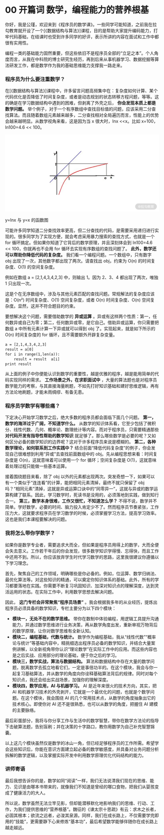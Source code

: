 # 00 开篇词 数学，编程能力的营养根基

你好，我是公瑾，欢迎来到《程序员的数学课》。一些同学可能知道，之前我在拉勾教育就开设了一个\[《数据结构与算法》\]课程，目的是帮助大家提升编码能力，打牢代码基础，在结课时也受到许多同学的好评，表示所讲的内容在面试和工作中都很有实用性。

编程一类的基础能力固然重要，但这些依旧不是程序员全部的“立足之本”。个人角度而言，从我在中科院的博士研究生经历，再到后来从事机器学习、数据挖掘等算法研发工作，都是数学作为我的基础思维能力支撑我一路走来。

### 程序员为什么要注重数学？

在\[《数据结构与算法》\]课程中，许多留言问题高频集中在：复杂度如何计算、某个代码优化是否降低了时间复杂度，或者是动态规划的状态转移方程问题，等等。这的确是在学习数据结构中遇到的困难，但剥离了外壳之后， **你会发现本质上都是数学问题。** 举个例子，对于一个有序数组中查找目标值的问题，应该采用二分查找算法。而且随着数组元素越来越多，二分查找相对全局遍历而言，性能上的优势会越来越明显。从数学视角来看，这是因为当 x 很大时，lnx \<\<x。比如 x=100，ln100=4.6 \<\< 100。

![Lark20201026-155638.png](assets/Ciqc1F-WgVWAKiCwAAHQrgVV2Ps060.png)

y=lnx 与 y=x 的函数图

可能许多同学知道二分查找效率更高，但二分查找的代码，是需要采用递归进行实现的。很多同学为了实现方便，就会考虑采用暴力搜索的查找方式，也就是一个 for 循环搞定。但如果你知道了它背后的数学原理，并且深刻体会到 ln100=4.6 \<\< 100，你就再也不会用 for 循环去实现有序数组的查找问题了。 **此外，数学还可以帮助你降低代码的复杂度。** 我们看一个编程问题。一个数组中，只有数字 obj 出现了一次，其他数字都出现了两次。请查找出 obj，约束为 O(n) 的时间复杂度、O(1) 的空间复杂度。

例如在数组 a = \[2,1,4,3,4,2,3\] 中，则输出 1。因为 2、3、4 都出现了两次，唯独 1 只出现一次。

这是个在无序数组中，涉及与其他元素匹配的查找问题。常规解法的复杂度应该是：O(n²) 时间复杂度、O(1) 空间复杂度，或者 O(n) 时间复杂度、O(n) 空间复杂度。显然，这并不符合题目的约束。

要想解决这个问题，需要借助数学的 **异或运算** 。异或有这样两个性质：第一，任何数异或自己为零；第二，任何数异或零，是它自己。借助异或运算，你只需要把数组 a 中所有元素计算一下异或就可以得到 obj 了。实现起来，就是如下所示的 O(n) 时间复杂度的 for 循环，且不需要额外开辟复杂变量。

```plaintext
a = [2,1,4,3,4,2,3]
result = a[0]
for i in range(1,len(a)):
    result = result  a[i]
print result
```

从上面的例子中你便能认识到数学的重要性，越是优雅的程序，越是能用简单的代码实现同样的需求。 **工作场景之外，在求职面试中** ，大量的算法题也是对程序员数学能力的考察，与其直接海量刷题，不如先打好知识基础和建好思维逻辑，再有方法论地刷题，才能未雨绸缪、有备无患。

### 程序员学数学有哪些痛？

下定决心开始学习数学之后，绝大多数的程序员都会面临下面几个问题。 **第一，数学的海洋过于广阔，不知道学什么。** 从数学的知识体系看，它至少包括了微积分、线性代数、几何、概率论、数理统计等内容。而对于程序员，只需要精通那些 **对代码开发有指导性帮助的数学知识** 就足够了。那么哪些数学是必要的呢？又如何区分必备的数学知识的边界呢？这对于许多程序员来说是模糊的。 **第二，各种数学理论，如何联系到工作实践中？** 结合前面“降低代码复杂度”的例子，你会发现自己很难想到利用“异或”去查找前面数组中的 obj。先从编程思想来看：时间复杂度是 O(n)，这就意味着可以使用一个 for 循环；空间复杂度是 O(1)，这就意味着处理过程只能做一些基本运算。

接着围绕题目来看，除了 obj 以外的元素都出现两次。突发奇想一下，如果可以有一个类似于“连连看”的计算，能把相同元素清掉，最终不就只保留了 obj 吗？“相同元素”清掉，这就是异或运算口诀中的“同零异一”，这就与异或的数学运算构建了联系。因此，学习数学时，死读书是没用的，必须落地到实践，做到知行合一。 **第三，数学本身很难，工作又很忙，不知道怎么学？** 不得不说，数学并不简单。学好数学，必要的时间、脑力投入肯定少不了。然而程序员节奏紧张，工作压力大，这就要求程序员在学习数学的时候，必须掌握学习方法，提高学习效率。这也是我们本课程要解决的问题。

### 我将怎么带你学数学？

如果你是数学专业者，需要追求大而全，但如果是程序员用得上的数学，大而全便会失去意义。工作若干年后的你会发现，很多数学知识学得慢、忘得快，而且工作中还用不到。所以，你应该放弃学生时代学习数学的思路，这里我很建议你遵循以下学习理念。

首先，聚焦自己的工作领域，明确哪些是你必备的。例如，位运算、数学归纳法、最优化算法等。对这些知识的精通，可以奠定你知识体系的基础。此外，所有的学习都要落地在实践。你需要不断复习巩固知识、加深对知识点的理解深度，达到灵活运用的状态。在实际工作中，利用数学思想去解决问题。

因此， **这门专栏会非常聚焦“程序员场景”** 。我会根据我多年的从业经历，提炼出程序员必须具备的数学知识，专栏主要分为以下四个模块：

- **模块一，无处不在的数学思维。** 带你在数制中体验编程，用逻辑工具提升沟通能力，并通过数学思维进行业务决策，再从数学角度出发，重新审视万物背后的数学原理，让你对数学思维有全新认知。
- **模块二，编程基础，代数与统计。** 数学作为编程基础，我从“线性代数”“概率论与统计”等基础内容中，精挑细选出程序员必备的数学知识，并结合大量案例讲解，以全新视角带你认识“理论数学”在实际工作中的应用。而这些内容也是之后实战、应用部分的理论基础，便于你之后的学习。
- **模块三，数学实战，算法与数据结构。** 算法和数据结构中存在大量的数学问题，脱离数学去孤立地看它们，一定是事倍功半的。在这个模块，我会与你一起复习基础算法，并从数学的角度向你诠释基础算法背后的规律。同时对每个知识点，我还会给出实战场景，加强你的理解深度。
- **模块四，数学应用，AI 与机器学习。** AI 是近年来很火的技术方向，其实，把 AI 和机器学习技术的外壳剥开，它就是一个最优化的问题，也就是个数学问题。在这个模块，我会围绕 AI 的几个常用技术点，从数学的角度抽象出它的技术核心。即使你对 AI 还不是很熟悉，也可以从数学的角度，把握住 AI 建模的主要脉络。

最后彩蛋部分，我将与你分享工作与生活中的数学智慧，带你在数学方法论的指导下击破算法题，告别盲刷；并在决策的十字路口，教你用数学为自己补充智慧锦囊。

以上这几个模块虽然仅是数学的冰山一角，但已经足够程序员的工作所需。希望学会这些知识后，你能在意识方面建立起必备的数学敏感度，并具备对业务问题分析拆解的数学逻辑，以及掌握实际开发中利用数学原理优化代码结构的能力。

### 讲师寄语

最后我想告诉你的是，数学如同“阅读”一样，我们无法说清我们现在的思维、能力、见识是由哪本书带来的，就像我们不知道是曾经的哪口食物，把我们从婴孩变成了健康活力的大人。

所以说，数学虽然无法立竿见影，但却能潜移默化地影响我们的思维、行动、工作，为我们提供思维的“营养根基”。魏征的《谏太宗十思疏》有云：求木之长者，必固其根本；欲流之远者，必浚其泉源。同样，我们在成长路上，不仅需要学完即用的“技能”，更需要静下心来修炼“基本功”，最后希望数学能够伴随你在成长路上越走越远。

